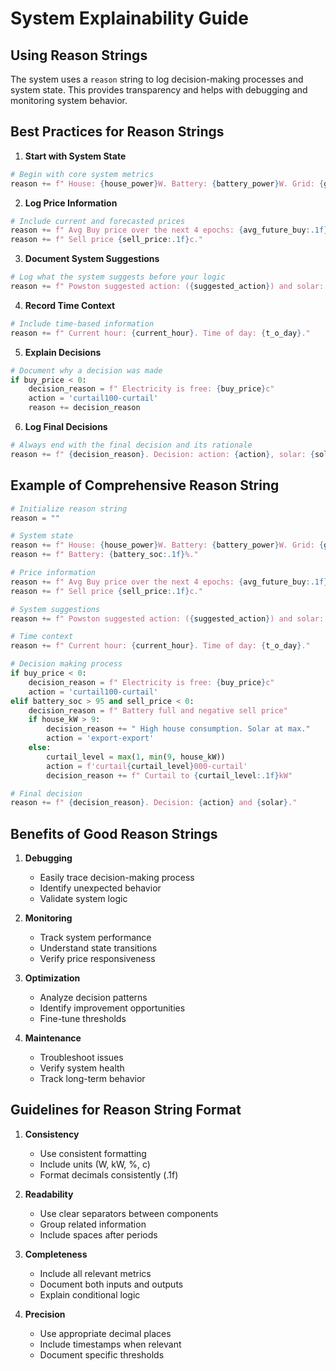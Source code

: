 # System Explainability Guide

## Using Reason Strings
The system uses a `reason` string to log decision-making processes and system state. This provides transparency and helps with debugging and monitoring system behavior.

## Best Practices for Reason Strings

1. **Start with System State**
```python
# Begin with core system metrics
reason += f" House: {house_power}W. Battery: {battery_power}W. Grid: {grid_balance}W. Battery: {battery_soc:.1f}%."
```

2. **Log Price Information**
```python
# Include current and forecasted prices
reason += f" Avg Buy price over the next 4 epochs: {avg_future_buy:.1f}c ~"
reason += f" Sell price {sell_price:.1f}c."
```

3. **Document System Suggestions**
```python
# Log what the system suggests before your logic
reason += f" Powston suggested action: ({suggested_action}) and solar: ({suggested_solar})."
```

4. **Record Time Context**
```python
# Include time-based information
reason += f" Current hour: {current_hour}. Time of day: {t_o_day}."
```

5. **Explain Decisions**
```python
# Document why a decision was made
if buy_price < 0:
    decision_reason = f" Electricity is free: {buy_price}c"
    action = 'curtail100-curtail'
    reason += decision_reason
```

6. **Log Final Decisions**
```python
# Always end with the final decision and its rationale
reason += f" {decision_reason}. Decision: action: {action}, solar: {solar}"
```

## Example of Comprehensive Reason String
```python
# Initialize reason string
reason = ""

# System state
reason += f" House: {house_power}W. Battery: {battery_power}W. Grid: {grid_balance}W."
reason += f" Battery: {battery_soc:.1f}%."

# Price information
reason += f" Avg Buy price over the next 4 epochs: {avg_future_buy:.1f}c."
reason += f" Sell price {sell_price:.1f}c."

# System suggestions
reason += f" Powston suggested action: ({suggested_action}) and solar: ({suggested_solar})."

# Time context
reason += f" Current hour: {current_hour}. Time of day: {t_o_day}."

# Decision making process
if buy_price < 0:
    decision_reason = f" Electricity is free: {buy_price}c"
    action = 'curtail100-curtail'
elif battery_soc > 95 and sell_price < 0:
    decision_reason = f" Battery full and negative sell price"
    if house_kW > 9:
        decision_reason += " High house consumption. Solar at max."
        action = 'export-export'
    else:
        curtail_level = max(1, min(9, house_kW))
        action = f'curtail{curtail_level}000-curtail'
        decision_reason += f" Curtail to {curtail_level:.1f}kW"

# Final decision
reason += f" {decision_reason}. Decision: {action} and {solar}."
```

## Benefits of Good Reason Strings

1. **Debugging**
   - Easily trace decision-making process
   - Identify unexpected behavior
   - Validate system logic

2. **Monitoring**
   - Track system performance
   - Understand state transitions
   - Verify price responsiveness

3. **Optimization**
   - Analyze decision patterns
   - Identify improvement opportunities
   - Fine-tune thresholds

4. **Maintenance**
   - Troubleshoot issues
   - Verify system health
   - Track long-term behavior

## Guidelines for Reason String Format

1. **Consistency**
   - Use consistent formatting
   - Include units (W, kW, %, c)
   - Format decimals consistently (.1f)

2. **Readability**
   - Use clear separators between components
   - Group related information
   - Include spaces after periods

3. **Completeness**
   - Include all relevant metrics
   - Document both inputs and outputs
   - Explain conditional logic

4. **Precision**
   - Use appropriate decimal places
   - Include timestamps when relevant
   - Document specific thresholds
